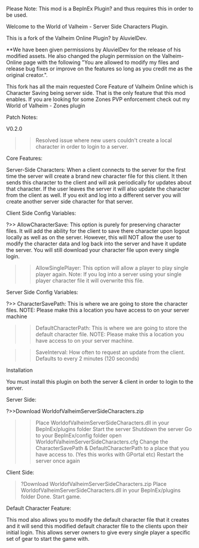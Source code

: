 Please Note: This mod is a BepInEx Plugin? and thus requires this in order to be used.

Welcome to the World of Valheim - Server Side Characters Plugin.

This is a fork of the Valheim Online Plugin? by AluvielDev.

**We have been given permissions by AluvielDev for the release of his modified assets. He also changed the plugin permission on the Valheim-Online page with the following "You are allowed to modify my files and release bug fixes or improve on the features so long as you credit me as the original creator.".

This fork has all the main requested Core Feature of Valheim Online which is Character Saving being server side.  That is the only feature that this mod enables.  If you are looking for some Zones PVP enforcement check out my World of Valheim - Zones plugin

Patch Notes:

V0.2.0
>> Resolved issue where new users couldn't create a local character in order to login to a server.


Core Features:

Server-Side Characters: When a client connects to the server for the first time the server will create a brand new character file for this client.  It then sends this character to the client and will ask periodically for updates about that character.  If the user leaves the server it will also update the character from the client as well.  If you exit and log into a different server you will create another server side character for that server.


Client Side Config Variables:

?>> AllowCharacterSave: This option is purely for preserving character files.  It will add the ability for the client to save there character upon logout locally as well as on the server.  However, this will NOT allow the user to modify the character data and log back into the server and have it update the server.  You will still download your character file upon every single login.


>> AllowSinglePlayer:  This option will allow a player to play single player again.  Note: If you log into a server using your single player character file it will overwrite this file.


Server Side Config Variables:

?>> CharacterSavePath:  This is where  we are going to store the character files. NOTE: Please make this a location you have access to on your server machine


>> DefaultCharacterPath: This is where we are going to store the default character file.  NOTE: Please make this a location you have access to on your server machine.


>> SaveInterval: How often to request an update from the client. Defaults to every 2 minutes (120 seconds)

Installation




You must install this plugin on both the server & client in order to login to the server.


Server Side:

?>>Download WorldofValheimServerSideCharacters.zip
>>Place WorldofValheimServerSideCharacters.dll in your BepInEx/plugins folder
>>Start the server
>>Shutdown the server
>>Go to your BepInEx/config folder
>>open WorldofValheimServerSideCharacters.cfg
>>Change the CharacterSavePath & DefaultCharacterPath to a place that you have access to. (Yes this works with GPortal etc)
>>Restart the server once again


Client Side:

>?Download WorldofValheimServerSideCharacters.zip
>Place WorldofValheimServerSideCharacters.dll in your BepInEx/plugins folder
>Done. Start game.


Default Character Feature:

This mod also allows you to modify the default character file that it creates and it will send this modified default character file to the clients upon their initial login.  This allows server owners to give every single player a specific set of gear to start the game with.